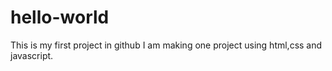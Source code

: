 # hello-world
This is my first project in github
I am making one project using html,css and javascript.

